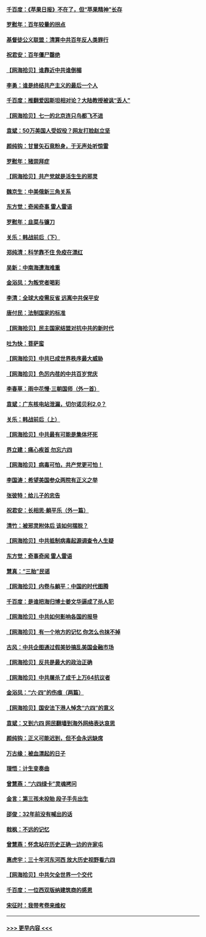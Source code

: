 #### [千百度：《苹果日报》不在了，但“苹果精神”长存](../pages/nsc993/n13046703.md?t=06260052) 
#### [罗慰年：百年较量的拐点](../pages/nsc993/n13046542.md?t=06260052) 
#### [基督徒公义联盟：清算中共百年反人类罪行](../pages/nsc993/n13046499.md?t=06260052) 
#### [祝君安：百年僵尸罄绝](../pages/nsc993/n13045595.md?t=06260052) 
#### [【网海拾贝】谁靠近中共谁倒楣](../pages/nsc993/n13044667.md?t=06260052) 
#### [李勇：谁是终结共产主义的最后一个人](../pages/nsc993/n13044397.md?t=06260052) 
#### [千百度：推翻爱因斯坦相对论？大陆教授被讽“丢人”](../pages/nsc993/n13043908.md?t=06260052) 
#### [【网海拾贝】七一的北京连只鸟都飞不进](../pages/nsc993/n13041377.md?t=06260052) 
#### [袁斌：50万美国人受奴役？网友打脸赵立坚](../pages/nsc993/n13041330.md?t=06260052) 
#### [颜纯钩：甘冒矢石竟粉身，于无声处听惊雷](../pages/nsc993/n13041140.md?t=06260052) 
#### [罗慰年：猪崇拜症](../pages/nsc993/n13041071.md?t=06260052) 
#### [【网海拾贝】共产党就是活生生的邪灵](../pages/nsc993/n13036627.md?t=06260052) 
#### [魏京生：中美俄新三角关系](../pages/nsc993/n13035986.md?t=06260052) 
#### [东方觉：奇闻奇事 雷人雷语](../pages/nsc993/n13035878.md?t=06260052) 
#### [罗慰年：韭菜与镰刀](../pages/nsc993/n13034374.md?t=06260052) 
#### [关乐：韩战前后（下）](../pages/nsc993/n13034113.md?t=06260052) 
#### [郑纯清：科学靠不住 免疫在漂红](../pages/nsc993/n13034093.md?t=06260052) 
#### [吴新：中南海遭海难重](../pages/nsc993/n13034084.md?t=06260052) 
#### [金浴凤：为叛党者喝彩](../pages/nsc993/n13034058.md?t=06260052) 
#### [李清：全球大疫需反省 远离中共保平安](../pages/nsc993/n13033784.md?t=06260052) 
#### [唐付民：法制国家的标准](../pages/nsc993/n13032944.md?t=06260052) 
#### [【网海拾贝】民主国家结盟对抗中共的新时代](../pages/nsc993/n13031717.md?t=06260052) 
#### [吐为快：菩萨蛮](../pages/nsc993/n13030033.md?t=06260052) 
#### [【网海拾贝】中共已成世界秩序最大威胁](../pages/nsc993/n13028138.md?t=06260052) 
#### [【网海拾贝】色厉内荏的中共百岁党庆](../pages/nsc993/n13025582.md?t=06260052) 
#### [李春草：雨中花慢‧三朝国师（外一首）](../pages/nsc993/n13025567.md?t=06260052) 
#### [袁斌：广东核电站泄漏，切尔诺贝利2.0？](../pages/nsc993/n13025475.md?t=06260052) 
#### [关乐：韩战前后（上）](../pages/nsc993/n13025387.md?t=06260052) 
#### [【网海拾贝】中共最有可能是集体坏死](../pages/nsc993/n13023101.md?t=06260052) 
#### [界立建：痛心疾首 勿忘六四](../pages/nsc993/n13022339.md?t=06260052) 
#### [【网海拾贝】病毒可怕，共产党更可怕！](../pages/nsc993/n13020728.md?t=06260052) 
#### [李国涛：希望美国参众两院有正义之举](../pages/nsc993/n13020674.md?t=06260052) 
#### [张彼特：给儿子的忠告](../pages/nsc993/n13018934.md?t=06260052) 
#### [祝君安：长相思‧躺平乐（外一篇）](../pages/nsc993/n13018923.md?t=06260052) 
#### [清竹：被邪灵附体后 该如何摆脱？](../pages/nsc993/n13018877.md?t=06260052) 
#### [【网海拾贝】中共抵制病毒起源调查令人生疑](../pages/nsc993/n13017785.md?t=06260052) 
#### [东方觉：奇事奇闻 雷人雷语](../pages/nsc993/n13017577.md?t=06260052) 
#### [慧真：“三胎”民谣](../pages/nsc993/n13017394.md?t=06260052) 
#### [【网海拾贝】内卷与躺平：中国的时代图腾](../pages/nsc993/n13016128.md?t=06260052) 
#### [千百度：是谁把海归博士姜文华逼成了杀人犯](../pages/nsc993/n13015218.md?t=06260052) 
#### [【网海拾贝】中共如何影响各国的报导](../pages/nsc993/n13012599.md?t=06260052) 
#### [【网海拾贝】有一个地方的记忆 你怎么也抹不掉](../pages/nsc993/n13009802.md?t=06260052) 
#### [古风：中共企图通过假美钞搞乱美国金融市场](../pages/nsc993/n13009626.md?t=06260052) 
#### [【网海拾贝】反共是最大的政治正确](../pages/nsc993/n13007051.md?t=06260052) 
#### [【网海拾贝】中共屠杀了成千上万64抗议者](../pages/nsc993/n13002713.md?t=06260052) 
#### [金浴凤：“六·四”的伤痕（两篇）](../pages/nsc993/n13001719.md?t=06260052) 
#### [【网海拾贝】国安法下港人悼念“六四”的意义](../pages/nsc993/n13001039.md?t=06260052) 
#### [袁斌：又到六四 网民翻墙到海外网络表达哀思](../pages/nsc993/n13000995.md?t=06260052) 
#### [颜纯钩：正义可能迟到，但不会永远缺席](../pages/nsc993/n13000920.md?t=06260052) 
#### [万古缘：被血漂起的日子](../pages/nsc993/n13000914.md?t=06260052) 
#### [理悟：计生变奏曲](../pages/nsc993/n13000414.md?t=06260052) 
#### [曾慧燕：“六四绿卡”灵魂拷问](../pages/nsc993/n13000277.md?t=06260052) 
#### [金言：第三孩未投胎 段子手先出生](../pages/nsc993/n13000215.md?t=06260052) 
#### [邵俊：32年前没有喊出的话](../pages/nsc993/n13000181.md?t=06260052) 
#### [戟枫：不远的记忆](../pages/nsc993/n13000121.md?t=06260052) 
#### [曾慧燕：怀念站在历史正确一边的许家屯](../pages/nsc993/n13000073.md?t=06260052) 
#### [惠虎宇：三十年河东河西 放大历史视野看六四](../pages/nsc993/n13000018.md?t=06260052) 
#### [【网海拾贝】中共欠全世界一个交代](../pages/nsc993/n12998706.md?t=06260052) 
#### [千百度：一位西双版纳建筑商的感恩](../pages/nsc993/n12998487.md?t=06260052) 
#### [宋征时：我带考卷来维权](../pages/nsc993/n12994088.md?t=06260052) 

----
#### [ >>> 更早内容 <<< ](../indexes/nsc993-earlier.md)
